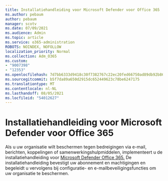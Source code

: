 ```yaml
---
title: Installatiehandleiding voor Microsoft Defender voor Office 365
ms.author: pebaum
author: pebaum
manager: scotv
ms.date: 07/09/2021
ms.audience: Admin
ms.topic: article
ms.service: o365-administration
ROBOTS: NOINDEX, NOFOLLOW
localization_priority: Normal
ms.collection: Adm_O365
ms.custom:
- "9007398"
- "12353"
ms.openlocfilehash: 7d7bb6333d9418c30f7382767c22ec20fed66750ad89db92b86a6981bf55487d
ms.sourcegitcommit: b5f7da89a650d2915dc652449623c78be6247175
ms.translationtype: MT
ms.contentlocale: nl-NL
ms.lasthandoff: 08/05/2021
ms.locfileid: "54012627"
---
```

# <a name="microsoft-defender-for-office-365-setup-guide"></a>Installatiehandleiding voor Microsoft Defender voor Office 365

Als u uw organisatie wilt beschermen tegen bedreigingen via e-mail, berichten, koppelingen of samenwerkingshulpmiddelen, implementeert u de installatiehandleiding voor [Microsoft Defender Office 365.](https://admin.microsoft.com/adminportal/home#/modernonboarding/office365advancedthreatprotectionadvisor) De installatiehandleiding bevestigt uw abonnement en machtigingen en begeleidt u vervolgens bij configuratie- en e-mailbeveiligingsfuncties om uw organisatie te beschermen.